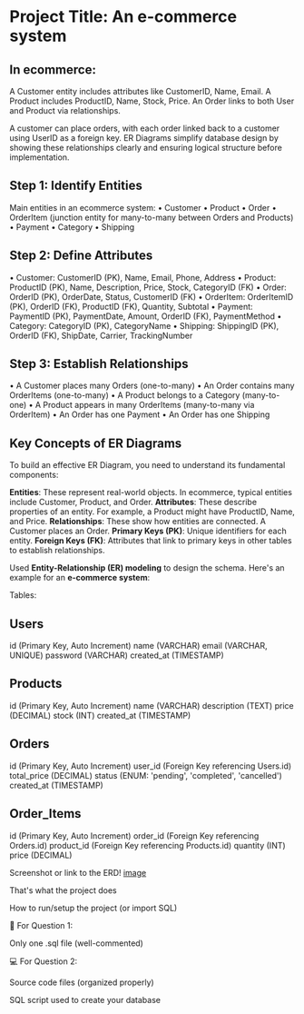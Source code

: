 # Project Title: An e-commerce system

## In ecommerce:

A Customer entity includes attributes like CustomerID, Name, Email.
A Product includes ProductID, Name, Stock, Price.
An Order links to both User and Product via relationships.

A customer can place orders, with each order linked back to a customer using UserID as a foreign key. 
ER Diagrams simplify database design by showing these relationships clearly and ensuring logical structure before implementation.

## Step 1: Identify Entities
Main entities in an ecommerce system:
•	Customer
•	Product
•	Order
•	OrderItem (junction entity for many-to-many between Orders and Products)
•	Payment
•	Category
•	Shipping

## Step 2: Define Attributes
•	Customer: CustomerID (PK), Name, Email, Phone, Address
•	Product: ProductID (PK), Name, Description, Price, Stock, CategoryID (FK)
•	Order: OrderID (PK), OrderDate, Status, CustomerID (FK)
•	OrderItem: OrderItemID (PK), OrderID (FK), ProductID (FK), Quantity, Subtotal
•	Payment: PaymentID (PK), PaymentDate, Amount, OrderID (FK), PaymentMethod
•	Category: CategoryID (PK), CategoryName
•	Shipping: ShippingID (PK), OrderID (FK), ShipDate, Carrier, TrackingNumber


## Step 3: Establish Relationships
•	A Customer places many Orders (one-to-many)
•	An Order contains many OrderItems (one-to-many)
•	A Product belongs to a Category (many-to-one)
•	A Product appears in many OrderItems (many-to-many via OrderItem)
•	An Order has one Payment
•	An Order has one Shipping

## Key Concepts of ER Diagrams
To build an effective ER Diagram, you need to understand its fundamental components:

**Entities**: These represent real-world objects. In ecommerce, typical entities include Customer, Product, and Order.
**Attributes**: These describe properties of an entity. For example, a Product might have ProductID, Name, and Price.
**Relationships**: These show how entities are connected. A Customer places an Order.
**Primary Keys (PK)**: Unique identifiers for each entity.
**Foreign Keys (FK)**: Attributes that link to primary keys in other tables to establish relationships.

Used **Entity-Relationship (ER) modeling** to design the schema. Here's an example for an **e-commerce system**:

Tables:

## Users

id (Primary Key, Auto Increment)
name (VARCHAR)
email (VARCHAR, UNIQUE)
password (VARCHAR)
created_at (TIMESTAMP)

## Products

id (Primary Key, Auto Increment)
name (VARCHAR)
description (TEXT)
price (DECIMAL)
stock (INT)
created_at (TIMESTAMP)

## Orders

id (Primary Key, Auto Increment)
user_id (Foreign Key referencing Users.id)
total_price (DECIMAL)
status (ENUM: 'pending', 'completed', 'cancelled')
created_at (TIMESTAMP)

## Order_Items

id (Primary Key, Auto Increment)
order_id (Foreign Key referencing Orders.id)
product_id (Foreign Key referencing Products.id)
quantity (INT)
price (DECIMAL)


Screenshot or link to the ERD! [image]([https://dbdiagram.io/d/6818b2631ca52373f5809ddd])


That's what the project does

How to run/setup the project (or import SQL)



🧠 For Question 1:

Only one .sql file (well-commented)

💻 For Question 2:

Source code files (organized properly)

SQL script used to create your database
